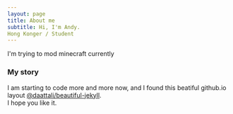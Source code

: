 ```yaml
---
layout: page
title: About me
subtitle: Hi, I'm Andy.  
Hong Konger / Student
---
```


I'm trying to mod minecraft currently

### My story

I am starting to code more and more now, and I found this beatiful github.io layout [@daattali/beautiful-jekyll](https://github.com/daattali/beautiful-jekyll).  
I hope you like it.
